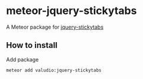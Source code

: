 # meteor-jquery-stickytabs
A Meteor package for [jquery-stickytabs](https://github.com/aidanlister/jquery-stickytabs)

## How to install

Add package

```
meteor add valudio:jquery-stickytabs
```